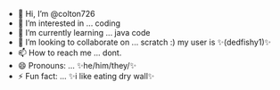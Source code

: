- 👋 Hi, I’m @colton726
- 👀 I’m interested in ... coding
- 🌱 I’m currently learning ... java code
- 💞️ I’m looking to collaborate on ... scratch :)  my user is ✨(dedfishy1)✨ 
- 📫 How to reach me ...  dont.
- 😄 Pronouns: ... ✨he/him/they/✨ 
- ⚡ Fun fact: ...  ✨i like eating dry wall✨

<!---
colton726/colton726 is a ✨ special ✨ repository because its `README.md` (this file) appears on your GitHub profile.
You can click the Preview link to take a look at your changes.
--->
